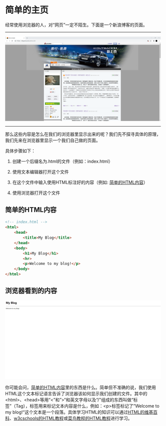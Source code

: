 <h1>简单的主页</h1>

经常使用浏览器的人，对“网页”一定不陌生。下面是一个新浪博客的页面。

<hr>

<img src="./assets/images/韩寒的博客.png">

<hr>


那么这些内容是怎么在我们的浏览器里显示出来的呢？我们先不探寻具体的原理，我们先来在浏览器里显示一个我们自己做的页面。

具体步骤如下：

1. 创建一个后缀名为.html的文件（例如：index.html）

2.  使用文本编辑器打开这个文件

3. 在这个文件中输入使用HTML标注好的内容（例如:  <a href="#simple_html_sample">简单的HTML内容</a>）

4. 使用浏览器打开这个文件



<h2 id="simple_html_sample">简单的HTML内容</h2>

```html
<!-- index.html -->
<html>
    <head>
        <title>My Blog</title>
    </head>
    <body>
        <h1>My Blog</h1>
        <hr>
        <p>Welcome to my blog!</p>
    </body>
</html>
```

<h2>浏览器看到的内容</h2>

<img src="./assets/images/index.png">

你可能会问，<a href="#simple_html_sample">简单的HTML内容</a>里的东西是什么。简单但不准确的说，我们使用HTML这个文本标记语言告诉了浏览器该如何显示我们创建的文件。其中的\<html\>、\<head\>等用“<”和”>“和英文字母以及“/"组成的东西叫做“标签”（Tag），标签用来标记文本内容是什么，例如：\<p\>标签标记了”Welcome to my blog!“这个文本是一个段落。具体学习HTML的知识可以通过<a href="https://zh.wikipedia.org/wiki/HTML">HTML的维基百科</a>、<a href="https://www.w3schools.com/html/default.asp">w3cschools的HTML教程</a>或<a href="https://www.runoob.com/html/html-intro.html">菜鸟教程的HTML教程</a>进行学习。

